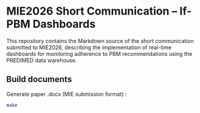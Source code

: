# MIE2026 Short Communication – If-PBM Dashboards

This repository contains the Markdown source of the short communication submitted to MIE2026, describing the implementation of real-time dashboards for monitoring adherence to PBM recommendations using the PREDIMED data warehouse.

## Build documents

Generate paper .docx (MIE submission format) :

```bash
make
```

